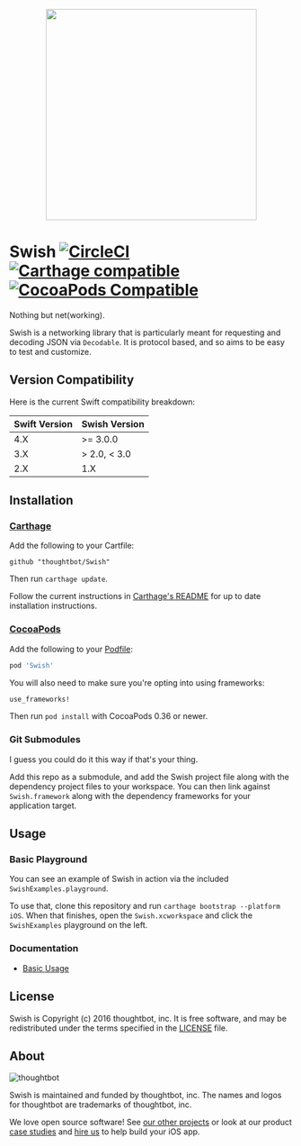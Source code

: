 <p align="center"><img src="https://raw.githubusercontent.com/thoughtbot/Swish/gh-pages/swish-logo-v5.jpg" width="375"></p>

# Swish [![CircleCI](https://circleci.com/gh/thoughtbot/Swish.svg?style=svg)](https://circleci.com/gh/thoughtbot/Swish) [![Carthage compatible](https://img.shields.io/badge/Carthage-compatible-brightgreen.svg?style=flat-square)](https://github.com/Carthage/Carthage) [![CocoaPods Compatible](https://img.shields.io/cocoapods/v/Swish.svg)](https://img.shields.io/cocoapods/v/Swish.svg)  


Nothing but net(working).

Swish is a networking library that is particularly meant for requesting and
decoding JSON via `Decodable`. It is protocol based, and so aims to be easy
to test and customize.

## Version Compatibility

Here is the current Swift compatibility breakdown:

| Swift Version | Swish Version |
| ------------- | ------------  |
|           4.X | >= 3.0.0      |
|           3.X | > 2.0, < 3.0  |
|           2.X | 1.X           |

## Installation

### [Carthage]

[Carthage]: https://github.com/Carthage/Carthage

Add the following to your Cartfile:

```
github "thoughtbot/Swish"
```

Then run `carthage update`.

Follow the current instructions in [Carthage's README][carthage-installation]
for up to date installation instructions.

[carthage-installation]: https://github.com/Carthage/Carthage#adding-frameworks-to-an-application

### [CocoaPods]

[CocoaPods]: http://cocoapods.org

Add the following to your [Podfile](http://guides.cocoapods.org/using/the-podfile.html):

```ruby
pod 'Swish'
```

You will also need to make sure you're opting into using frameworks:

```ruby
use_frameworks!
```

Then run `pod install` with CocoaPods 0.36 or newer.

### Git Submodules

I guess you could do it this way if that's your thing.

Add this repo as a submodule, and add the Swish project file along with the
dependency project files to your workspace. You can then link against
`Swish.framework` along with the dependency frameworks for your application
target.

## Usage

### Basic Playground

You can see an example of Swish in action via the included `SwishExamples.playground`.

To use that, clone this repository and run `carthage bootstrap --platform iOS`.
When that finishes, open the `Swish.xcworkspace` and click the `SwishExamples`
playground on the left.

### Documentation

- [Basic Usage](Documentation/Basics.md)

## License

Swish is Copyright (c) 2016 thoughtbot, inc. It is free software, and may be
redistributed under the terms specified in the [LICENSE] file.

[LICENSE]: /LICENSE

## About

![thoughtbot](http://presskit.thoughtbot.com/images/thoughtbot-logo-for-readmes.svg)

Swish is maintained and funded by thoughtbot, inc. The names and logos for
thoughtbot are trademarks of thoughtbot, inc.

We love open source software! See [our other projects][community] or look at
our product [case studies] and [hire us][hire] to help build your iOS app.

[community]: https://thoughtbot.com/community?utm_source=github
[case studies]: https://thoughtbot.com/ios?utm_source=github
[hire]: https://thoughtbot.com/hire-us?utm_source=github
